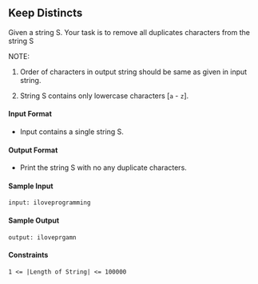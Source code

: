 ## **Keep Distincts**

Given a string S. Your task is to remove all duplicates characters from the string S

NOTE:

1. Order of characters in output string should be same as given in input string.

2. String S contains only lowercase characters [`a` - `z`].

#### **Input Format**

- Input contains a single string S.

#### **Output Format**

- Print the string S with no any duplicate characters.

#### **Sample Input**
    input: iloveprogramming

#### **Sample Output**
    output: iloveprgamn

#### **Constraints**
    1 <= |Length of String| <= 100000